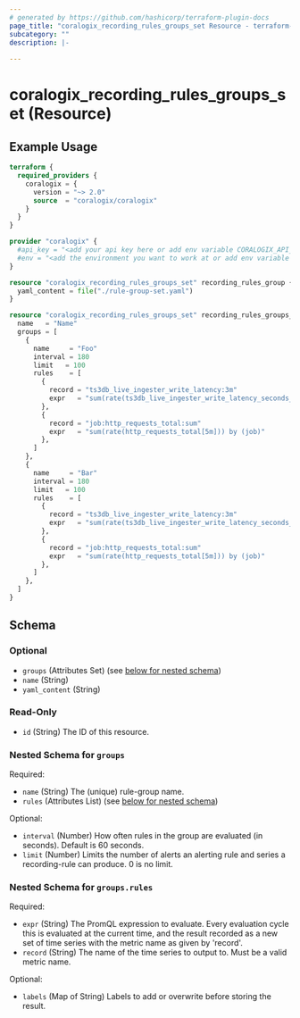 ```yaml
---
# generated by https://github.com/hashicorp/terraform-plugin-docs
page_title: "coralogix_recording_rules_groups_set Resource - terraform-provider-coralogix"
subcategory: ""
description: |-
  
---
```


# coralogix_recording_rules_groups_set (Resource)



## Example Usage

```terraform
terraform {
  required_providers {
    coralogix = {
      version = "~> 2.0"
      source  = "coralogix/coralogix"
    }
  }
}

provider "coralogix" {
  #api_key = "<add your api key here or add env variable CORALOGIX_API_KEY>"
  #env = "<add the environment you want to work at or add env variable CORALOGIX_ENV>"
}

resource "coralogix_recording_rules_groups_set" recording_rules_group {
  yaml_content = file("./rule-group-set.yaml")
}

resource "coralogix_recording_rules_groups_set" recording_rules_groups_set_explicit {
  name   = "Name"
  groups = [
    {
      name     = "Foo"
      interval = 180
      limit   = 100
      rules    = [
        {
          record = "ts3db_live_ingester_write_latency:3m"
          expr   = "sum(rate(ts3db_live_ingester_write_latency_seconds_count{CX_LEVEL=\"staging\",pod=~\"ts3db-live-ingester.*\"}[2m])) by (pod)"
        },
        {
          record = "job:http_requests_total:sum"
          expr   = "sum(rate(http_requests_total[5m])) by (job)"
        },
      ]
    },
    {
      name     = "Bar"
      interval = 180
      limit   = 100
      rules    = [
        {
          record = "ts3db_live_ingester_write_latency:3m"
          expr   = "sum(rate(ts3db_live_ingester_write_latency_seconds_count{CX_LEVEL=\"staging\",pod=~\"ts3db-live-ingester.*\"}[2m])) by (pod)"
        },
        {
          record = "job:http_requests_total:sum"
          expr   = "sum(rate(http_requests_total[5m])) by (job)"
        },
      ]
    },
  ]
}
```

<!-- schema generated by tfplugindocs -->
## Schema

### Optional

- `groups` (Attributes Set) (see [below for nested schema](#nestedatt--groups))
- `name` (String)
- `yaml_content` (String)

### Read-Only

- `id` (String) The ID of this resource.

<a id="nestedatt--groups"></a>
### Nested Schema for `groups`

Required:

- `name` (String) The (unique) rule-group name.
- `rules` (Attributes List) (see [below for nested schema](#nestedatt--groups--rules))

Optional:

- `interval` (Number) How often rules in the group are evaluated (in seconds). Default is 60 seconds.
- `limit` (Number) Limits the number of alerts an alerting rule and series a recording-rule can produce. 0 is no limit.

<a id="nestedatt--groups--rules"></a>
### Nested Schema for `groups.rules`

Required:

- `expr` (String) The PromQL expression to evaluate. Every evaluation cycle this is evaluated at the current time, and the result recorded as a new set of time series with the metric name as given by 'record'.
- `record` (String) The name of the time series to output to. Must be a valid metric name.

Optional:

- `labels` (Map of String) Labels to add or overwrite before storing the result.
